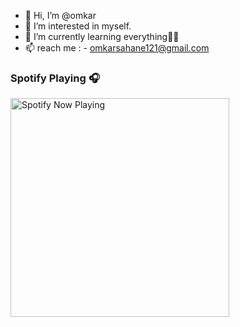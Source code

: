 - 👋 Hi, I’m @omkar
- 👀 I’m interested in myself.
- 🌱 I’m currently learning everything🤣🤣
- 📫 reach me : - omkarsahane121@gmail.com


### Spotify Playing 🎧
[<img src="https://omkar-spotify-now-playing.vercel.app/api/spotify-playing" alt="Spotify Now Playing" width="350" />](https://omkar-spotify-now-playing.vercel.app/api/spotify-playing)


<!---
omkar-s2/omkar-s2 is a ✨ special ✨ repository because its `README.md` (this file) appears on your GitHub profile.
You can click the Preview link to take a look at your changes.
--->
